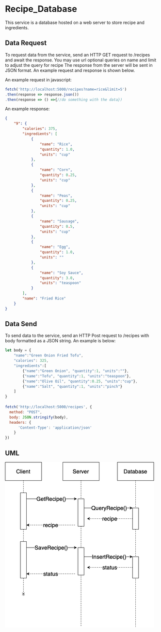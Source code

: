 # Recipe_Database

This service is a database hosted on a web server to store recipe and ingredients.

## Data Request

To request data from the service, send an HTTP GET request to /recipes and await the response. You may use url optional queries on name and limit to adjust the query for recipe
The response from the server will be sent in JSON format. An example request and response is shown below.

An example request in javascript:
```javascript
fetch('http://localhost:5000/recipes?name=rice&limit=5')
.then(response => response.json())
.then(response => () =>{//do something with the data})
```

An example response:
```json
{
    "9": {
        "calories": 375,
        "ingredients": [
            {
                "name": "Rice",
                "quantity": 1.0,
                "units": "cup"
            },
            {
                "name": "Corn",
                "quantity": 0.25,
                "units": "cup"
            },
            {
                "name": "Peas",
                "quantity": 0.25,
                "units": "cup"
            },
            {
                "name": "Sausage",
                "quantity": 0.5,
                "units": "cup"
            },
            {
                "name": "Egg",
                "quantity": 1.0,
                "units": ""
            },
            {
                "name": "Soy Sauce",
                "quantity": 3.0,
                "units": "teaspoon"
            }
        ],
        "name": "Fried Rice"
    }
}
```

## Data Send

To send data to the service, send an HTTP Post request to /recipes with body formatted as a JSON string. An example is below:
```javascript
let body = {
    "name":"Green Onion Fried Tofu",
    "calories": 325,
    "ingredients":[
        {"name":"Green Onion", "quantity":1, "units":""},
        {"name":"Tofu", "quantity":1, "units":"teaspoon"},
        {"name":"Olive Oil", "quantity":0.25, "units":"cup"},
        {"name":"Salt", "quantity":1, "units":"pinch"}
    ]
}

fetch('http://localhost:5000/recipes', {
  method: "POST",
  body: JSON.stringify(body),
  headers: {
      'Content-Type': 'application/json'
    }
})
```

## UML

![UML](https://github.com/cnguyen0320/Recipe_Database/blob/main/UML.png)
